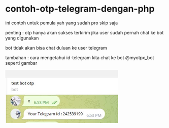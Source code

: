 # contoh-otp-telegram-dengan-php
ini contoh untuk pemula yah
yang sudah pro skip saja 

penting :
otp hanya akan sukses terkirim jika user sudah pernah chat ke bot yang digunakan

bot tidak akan bisa chat duluan ke user telegram 

tambahan :
cara mengetahui id-telegram kita
chat ke bot @myotpx_bot
seperti gambar

<img src = 'idtelex.jpg'>
